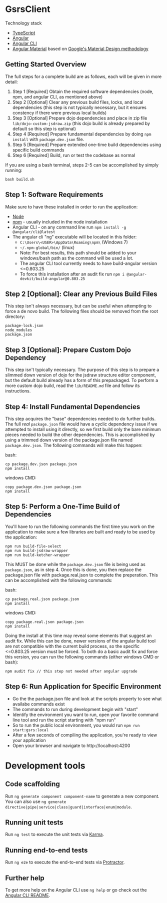 # GsrsClient

Technology stack

- [TypeScript](https://www.typescriptlang.org/)
- [Angular](https://angular.io/)
- [Angular CLI](https://github.com/angular/angular-cli)
- [Angular Material](https://material.angular.io/) based on [Google's Material Design methodology](https://material.io/design/)

## Getting Started Overview

The full steps for a complete build are as follows, each will be given in more detail:

1. Step 1 [Required] Obtain the required software dependencies (node, npm, and angular CLI, as mentioned above)
2. Step 2 [Optional] Clear any previous build files, locks, and local dependencies (this step is not typically necessary, but it ensures constency if there were previous local builds)
3. Step 3 [Optional] Prepare dojo dependencies and place in zip file `lib/dojo-custom-jsdraw.zip` (this dojo build is already prepared by default so this step is optional)
4. Step 4 [Required] Prepare fundamental dependencies by doing `npm install` with `package.dev.json` file.
5. Step 5 [Required] Prepare extended one-time build dependencies using specific build commands
6. Step 6 [Required] Build, run or test the codebase as normal

If you are using a bash terminal, steps 2-5 can be accomplished by simply running:
```
bash build.sh
```

## Step 1: Software Requirements

Make sure to have these installed in order to run the application:

* [Node](https://nodejs.org/en/)
* [npm](https://www.npmjs.com/) - usually included in the node installation
* Angular CLI - on any command line run `npm install -g @angular/cli@latest`
 * The angular cli "ng" executable will be located in this folder:
   * `C:\Users\<USER>\AppData\Roaming\npm\` (Windows 7)
   * `~/.npm-global/bin/` (linux)
   * Note: For best results, this path should be added to your windows/bash
     path as the command will be used a lot.
   * The angular CLI tool currently needs to have build-angular version <=0.803.25
   * To force this installation after an audit fix run `npm i @angular-devkit/build-angular@0.803.25`
  
## Step 2 [Optional]: Clear any Previous Build Files

This step isn't always necessary, but can be useful when attempting to force a de novo build. The following files should be removed from the root directory:

```
package-lock.json
node_modules
package.json
```

## Step 3 [Optional]: Prepare Custom Dojo Dependency

This step isn't typically necessary. The purpose of this step is to prepare a slimmed down version of dojo for the jsdraw structure editor component, but the default build already has a form of this prepackaged. To perform a more custom dojo build, read the `lib/README.md` file and follow its instructions.


## Step 4: Install Fundamental Dependencies

This step acquires the "base" dependencies needed to do further builds. The full _real_ `package.json` file would have a cyclic dependency issue if we attempted to install using it directly, so we first build only the bare minimum pieces needed to build the other dependencies. This is accomplished by using a trimmed down version of the package.json file named `package.dev.json`. The following commands will make this happen:

bash:
```
cp package.dev.json package.json
npm install
```

windows CMD:
```
copy package.dev.json package.json
npm install
```

## Step 5: Perform a One-Time Build of Dependencies

You'll have to run the following commands the first time you work on the application to make sure a few libraries are built and ready to be used by the application:

```
npm run build-file-select
npm run build-jsdraw-wrapper
npm run build-ketcher-wrapper
```

This MUST be done while the `package.dev.json` file is being used as `package.json`, as in step 4. Once this is done, you then replace the package.json file with package.real.json to complete the preperation. This can be accomplished with the following commands:

bash:
```
cp package.real.json package.json
npm install
```

windows CMD:
```
copy package.real.json package.json
npm install
```

Doing the install at this time may reveal some elements that suggest an audit fix. While this can be done, newer versions of the angular build tool are not compatible with the current build process, so the specific <=0.803.25 version must be forced. To both do a basic audit fix and force this version, you can run the following commands (either windows CMD or bash):

```
npm audit fix // this step not needed after angular upgrade
```

## Step 6: Run Application for Specific Environment

- Go the the package.json file and look at the scripts property to see what availabe commands exist
- The commands to run during development begin with "start"
- Identify the environment you want to run, open your favorite command line tool and run the script starting with "npm run"
 - So to run the public local environment, you would run `npm run start:gsrs:local`
- After a few seconds of compiling the application, you're ready to view your application
- Open your browser and navigate to http://localhost:4200

# Development tools


## Code scaffolding

Run `ng generate component component-name` to generate a new component. You can also use `ng generate directive|pipe|service|class|guard|interface|enum|module`.

## Running unit tests

Run `ng test` to execute the unit tests via [Karma](https://karma-runner.github.io).

## Running end-to-end tests

Run `ng e2e` to execute the end-to-end tests via [Protractor](http://www.protractortest.org/).

## Further help

To get more help on the Angular CLI use `ng help` or go check out the [Angular CLI README](https://github.com/angular/angular-cli/blob/master/README.md).

